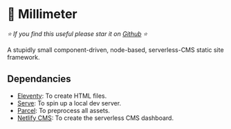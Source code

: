 # 📏 Millimeter

*⭐️ If you find this useful please star it on [Github](https://github.com/schalkventer/millimeter) ⭐️*

A stupidly small component-driven, node-based, serverless-CMS static site framework.

## Dependancies
- [Eleventy](https://www.11ty.io/): To create HTML files.
- [Serve](https://www.npmjs.com/package/serve): To spin up a local dev server.
- [Parcel](https://parceljs.org/): To preprocess all assets.
- [Netlify CMS](https://www.netlifycms.org/): To create the serverless CMS dashboard.
